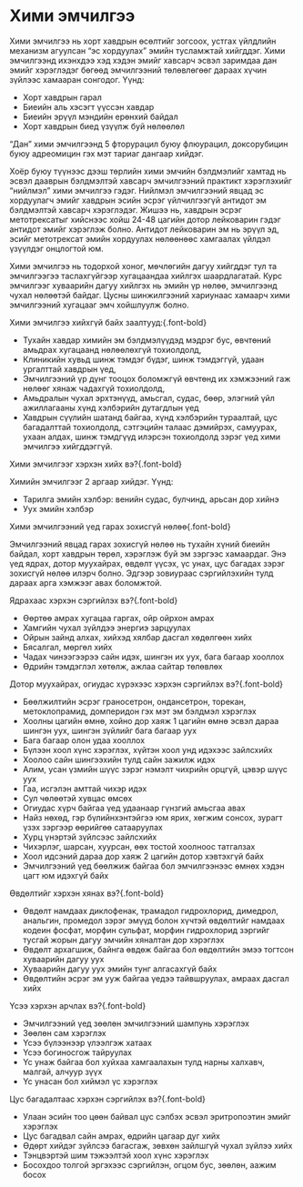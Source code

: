 # Хими эмчилгээ

Хими эмчилгээ нь хорт хавдрын өсөлтийг зогсоох, устгах үйлдлийн механизм агуулсан “эс хордуулах” эмийн тусламжтай хийгддэг. Хими эмчилгээнд ихэнхдээ хэд хэдэн эмийг хавсарч эсвэл заримдаа дан эмийг хэрэглэдэг бөгөөд эмчилгээний төлөвлөгөөг дараах хүчин зүйлээс хамааран сонгодог. Үүнд:

- Хорт хавдрын гарал
- Биеийн аль хэсэгт үүссэн хавдар
- Биеийн эрүүл мэндийн ерөнхий байдал 
- Хорт хавдрын биед үзүүлж буй нөлөөлөл

“Дан” хими эмчилгээнд 5 фторурацил буюу флюурацил, доксорубицин буюу адреомицин гэх мэт тариаг дангаар хийдэг.

Хоёр буюу түүнээс дээш төрлийн хими эмчийн бэлдмэлийг хамтад нь эсвэл дааврын бэлдмэлтэй хавсарч эмчилгээний практикт хэрэглэхийг “нийлмэл” хими эмчилгээ гэдэг. Нийлмэл эмчилгээний явцад эс хордуулагч эмийг хавдрын эсийн эсрэг үйлчилгээгүй антидот эм бэлдмэлтэй хавсарч хэрэглэдэг. Жишээ нь, хавдрын эсрэг метотрексатыг хийснээс хойш 24-48 цагийн дотор лейковарин гэдэг антидот эмийг хэрэглэж болно. Антидот лейковарин эм нь  эрүүл эд, эсийг метотрексат эмийн хордуулах нөлөөнөөс хамгаалах үйлдэл үзүүлдэг онцлогтой юм.

Хими эмчилгээ нь тодорхой хоног, мөчлөгийн дагуу хийгддэг тул та эмчилгээгээ таслахгүйгээр хугацаандаа хийлгэх шаардлагатай. Курс эмчилгээг хуваарийн дагуу хийлгэх нь эмийн үр нөлөө, эмчилгээнд чухал нөлөөтэй байдаг. Цусны шинжилгээний хариунаас хамаарч хими эмчилгээний хугацааг эмч хойшлуулж болно. 

Хими эмчилгээ хийхгүй байх заалтууд:{.font-bold}

-    Тухайн хавдар химийн эм бэлдмэлүүдэд мэдрэг бус, өвчтөний амьдрах хугацаанд нөлөөлөхгүй тохиолдолд, 
-    Клиникийн хувьд шинж тэмдэг бүдэг, шинж тэмдэггүй, удаан ургалттай хавдрын үед,
-    Эмчилгээний үр дүнг тооцох боломжгүй өвчтөнд их хэмжээний гаж нөлөөг хянаж чадахгүй тохиолдолд,
-    Амьдралын чухал эрхтэнүүд, амьсгал, судас, бөөр, элэгний үйл ажиллагааны хүнд хэлбэрийн дутагдлын үед
-    Хавдрын сүүлийн шатанд байгаа, хүнд хэлбэрийн тураалтай, цус багадалттай тохиолдолд, сэтгэцийн талаас дэмийрэх, самуурах, ухаан алдах, шинж тэмдгүүд илэрсэн тохиолдолд зэрэг үед хими эмчилгээ хийгддэггүй.

Хими эмчилгээг хэрхэн хийх вэ?{.font-bold}

Химийн эмчилгээг 2 аргаар хийдэг. Үүнд:

- Тарилга эмийн хэлбэр: венийн судас, булчинд, арьсан дор хийнэ
- Уух эмийн хэлбэр

Хими эмчилгээний үед гарах зохисгүй нөлөө{.font-bold}

Эмчилгээний явцад гарах зохисгүй нөлөө нь тухайн хүний биеийн байдал, хорт хавдрын төрөл, хэрэглэж буй эм зэргээс хамаардаг. Энэ үед ядрах, дотор муухайрах, өвдөлт үүсэх, үс унах, цус багадах зэрэг зохисгүй нөлөө илэрч болно.  Эдгээр зовиураас сэргийлэхийн тулд дараах арга хэмжээг авах боломжтой.

Ядрахаас хэрхэн сэргийлэх вэ?{.font-bold}

- Өөртөө амрах хугацаа гаргах, ойр ойрхон амрах
- Хамгийн чухал зүйлдээ энергиэ зарцуулах
- Ойрын зайнд алхах, хийхэд хялбар дасгал хөдөлгөөн хийх
- Бясалгал, мөргөл хийх
- Чадах чинээгээрээ сайн идэх, шингэн их уух, бага багаар хооллох
- Өдрийн тэмдэглэл хөтөлж, ажлаа сайтар төлөвлөх

Дотор муухайрах, огиудас хүрэхээс хэрхэн сэргийлэх вэ?{.font-bold}

- Бөөлжилтийн эсрэг граносетрон, ондансетрон, торекан, метоклопрамид, домперидон гэх мэт эм бэлдмэл хэрэглэх
- Хоолны цагийн өмнө, хойно дор хаяж 1 цагийн өмнө эсвэл дараа шингэн уух, шингэн зүйлийг бага багаар уух
- Бага багаар олон удаа хооллох
- Бүлээн хоол хүнс хэрэглэх, хүйтэн хоол унд идэхээс зайлсхийх
- Хоолоо сайн шингээхийн тулд сайн зажилж идэх
- Алим, усан үзмийн шүүс зэрэг нэмэлт чихрийн орцгүй, цэвэр шүүс уух
- Гаа, исгэлэн амттай чихэр идэх
- Сул чөлөөтэй хувцас өмсөх
- Огиудас хүрч байгаа үед удаанаар гүнзгий амьсгаа авах
- Найз нөхөд, гэр бүлийнхэнтэйгээ юм ярих, хөгжим сонсох, зурагт үзэх зэргээр өөрийгөө сатааруулах
- Хурц үнэртэй зүйлсээс зайлсхийх
- Чихэрлэг, шарсан, хуурсан, өөх тостой хоолноос татгалзах
- Хоол идсэний дараа дор хаяж 2 цагийн дотор хэвтэхгүй байх
- Эмчилгээний үед бөөлжиж байгаа бол эмчилгээнээс өмнөх хэдэн цагт юм идэхгүй байх

Өвдөлтийг хэрхэн хянах вэ?{.font-bold}

- Өвдөлт намдаах диклофенак, трамадол гидрохлорид, димедрол, анальгин, промедол зэрэг эмүүд болон хүчтэй өвдөлтийг намдаах кодеин фосфат, морфин сульфат, морфин гидрохлорид зэргийг тусгай жорын дагуу эмчийн хяналтан дор хэрэглэх
- Өвдөлт архагшиж, байнга өвдөж байгаа бол өвдөлтийн эмээ тогтсон хуваарийн дагуу уух
- Хуваарийн дагуу уух эмийн тунг алгасахгүй байх
- Өвдөлтийн эсрэг эм ууж байгаа үедээ тайвшруулах, амраах дасгал хийх

Үсээ хэрхэн арчлах вэ?{.font-bold}

- Эмчилгээний үед зөөлөн эмчилгээний шампунь хэрэглэх
- Зөөлөн сам хэрэглэх
- Үсээ бүлээнээр үлээлгэж хатаах
- Үсээ богиносгож тайруулах
- Үс унаж байгаа бол хуйхаа хамгаалахын тулд нарны халхавч, малгай, алчуур зүүх
- Үс унасан бол хиймэл үс хэрэглэх

Цус багадалтаас хэрхэн сэргийлэх вэ?{.font-bold}

- Улаан эсийн тоо цөөн байвал цус сэлбэх эсвэл эритропоэтин эмийг хэрэглэх
- Цус багадвал сайн амрах, өдрийн цагаар дуг хийх
- Өдөрт хийдэг зүйлсээ багасгаж, зөвхөн зайлшгүй чухал зүйлээ хийх
- Тэнцвэртэй шим тэжээлтэй хоол хүнс хэрэглэх
- Босохдоо толгой эргэхээс сэргийлэн, огцом бус, зөөлөн, аажим босох
